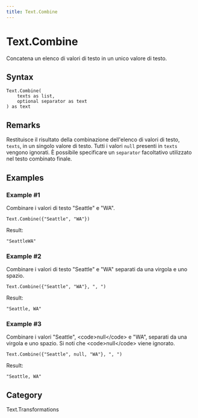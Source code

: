 ```yaml
---
title: Text.Combine
---
```


# Text.Combine


Concatena un elenco di valori di testo in un unico valore di testo.


## Syntax

```powerquery
Text.Combine(
    texts as list,
    optional separator as text
) as text
```


## Remarks

Restituisce il risultato della combinazione dell'elenco di valori di testo, <code>texts</code>, in un singolo valore di testo. Tutti i valori <code>null</code> presenti in <code>texts</code> vengono ignorati.    È possibile specificare un <code>separator</code> facoltativo utilizzato nel testo combinato finale.


## Examples

### Example #1 
Combinare i valori di testo &#34;Seattle&#34; e &#34;WA&#34;.
```powerquery
Text.Combine({"Seattle", "WA"})
```

Result: 
```powerquery
"SeattleWA"
```


### Example #2 
Combinare i valori di testo &#34;Seattle&#34; e &#34;WA&#34; separati da una virgola e uno spazio.
```powerquery
Text.Combine({"Seattle", "WA"}, ", ")
```

Result: 
```powerquery
"Seattle, WA"
```


### Example #3 
Combinare i valori &#34;Seattle&#34;, &lt;code&gt;null&lt;/code&gt; e &#34;WA&#34;, separati da una virgola e uno spazio. Si noti che &lt;code&gt;null&lt;/code&gt; viene ignorato.
```powerquery
Text.Combine({"Seattle", null, "WA"}, ", ")
```

Result: 
```powerquery
"Seattle, WA"
```




## Category
Text.Transformations
